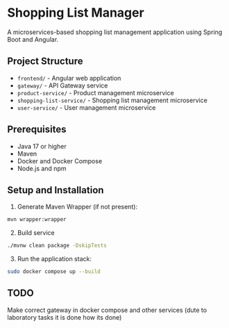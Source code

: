 # Shopping List Manager

A microservices-based shopping list management application using Spring Boot and Angular.

## Project Structure

- `frontend/` - Angular web application
- `gateway/` - API Gateway service
- `product-service/` - Product management microservice
- `shopping-list-service/` - Shopping list management microservice  
- `user-service/` - User management microservice

## Prerequisites

- Java 17 or higher
- Maven
- Docker and Docker Compose
- Node.js and npm

## Setup and Installation

1. Generate Maven Wrapper (if not present):
```bash
mvn wrapper:wrapper
```
2. Build service
```bash
./mvnw clean package -DskipTests
```
3. Run the application stack:
```bash
sudo docker compose up --build
```

## TODO
Make correct gateway in docker compose and other services (dute to laboratory tasks it is done how its done)